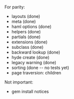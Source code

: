 For parity:

 * layouts (done)
 * meta (done)
 * haml options (done)
 * helpers (done)
 * partials (done)
 * extensions (done)
 * subclass (done)
 * backward lookup (done)
 * hyde create (done)
 * legacy warning (done)
 * sorting (done -- no tests yet)
 * page traversion: children

Not important:
 * gem install notices

